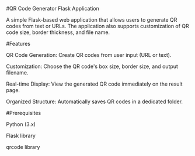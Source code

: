 #QR Code Generator Flask Application

A simple Flask-based web application that allows users to generate QR codes from text or URLs. The application also supports customization of QR code size, border thickness, and file name.

#Features

QR Code Generation: Create QR codes from user input (URL or text).

Customization: Choose the QR code's box size, border size, and output filename.

Real-time Display: View the generated QR code immediately on the result page.

Organized Structure: Automatically saves QR codes in a dedicated folder.

#Prerequisites

Python (3.x)

Flask library

qrcode library
